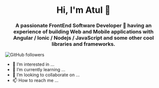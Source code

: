 <h1 align="center">Hi, I'm Atul 👋</h1>
<h3 align="center">A passionate FrontEnd Software Developer 🚀 having an experience of building Web and Mobile applications with Angular / Ionic / Nodejs / JavaScript and some other cool libraries and frameworks.</h3>

![GitHub followers](https://img.shields.io/github/followers/atul4a2l?logo=GitHub&style=for-the-badge)

- 👀 I’m interested in ...
- 🌱 I’m currently learning ...
- 💞️ I’m looking to collaborate on ...
- 📫 How to reach me ...


<!---
atul4a2l/atul4a2l is a ✨ special ✨ repository because its `README.md` (this file) appears on your GitHub profile.
You can click the Preview link to take a look at your changes.
--->
